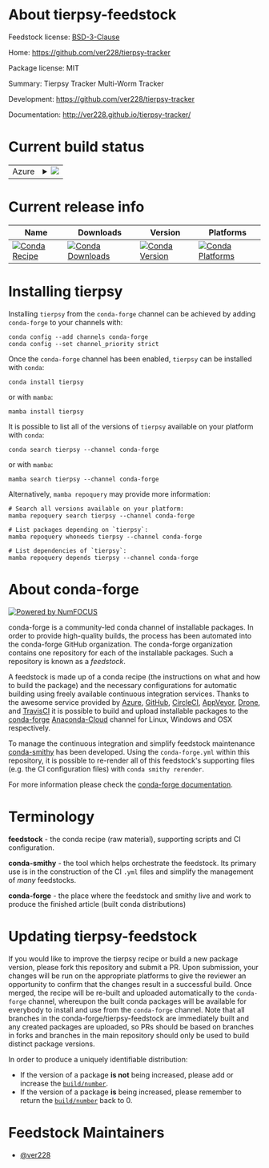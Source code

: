 About tierpsy-feedstock
=======================

Feedstock license: [BSD-3-Clause](https://github.com/conda-forge/tierpsy-feedstock/blob/main/LICENSE.txt)

Home: https://github.com/ver228/tierpsy-tracker

Package license: MIT

Summary: Tierpsy Tracker Multi-Worm Tracker

Development: https://github.com/ver228/tierpsy-tracker

Documentation: http://ver228.github.io/tierpsy-tracker/

Current build status
====================


<table>
    
  <tr>
    <td>Azure</td>
    <td>
      <details>
        <summary>
          <a href="https://dev.azure.com/conda-forge/feedstock-builds/_build/latest?definitionId=4745&branchName=main">
            <img src="https://dev.azure.com/conda-forge/feedstock-builds/_apis/build/status/tierpsy-feedstock?branchName=main">
          </a>
        </summary>
        <table>
          <thead><tr><th>Variant</th><th>Status</th></tr></thead>
          <tbody><tr>
              <td>linux_64</td>
              <td>
                <a href="https://dev.azure.com/conda-forge/feedstock-builds/_build/latest?definitionId=4745&branchName=main">
                  <img src="https://dev.azure.com/conda-forge/feedstock-builds/_apis/build/status/tierpsy-feedstock?branchName=main&jobName=linux&configuration=linux%20linux_64_" alt="variant">
                </a>
              </td>
            </tr><tr>
              <td>osx_64</td>
              <td>
                <a href="https://dev.azure.com/conda-forge/feedstock-builds/_build/latest?definitionId=4745&branchName=main">
                  <img src="https://dev.azure.com/conda-forge/feedstock-builds/_apis/build/status/tierpsy-feedstock?branchName=main&jobName=osx&configuration=osx%20osx_64_" alt="variant">
                </a>
              </td>
            </tr><tr>
              <td>win_64</td>
              <td>
                <a href="https://dev.azure.com/conda-forge/feedstock-builds/_build/latest?definitionId=4745&branchName=main">
                  <img src="https://dev.azure.com/conda-forge/feedstock-builds/_apis/build/status/tierpsy-feedstock?branchName=main&jobName=win&configuration=win%20win_64_" alt="variant">
                </a>
              </td>
            </tr>
          </tbody>
        </table>
      </details>
    </td>
  </tr>
</table>

Current release info
====================

| Name | Downloads | Version | Platforms |
| --- | --- | --- | --- |
| [![Conda Recipe](https://img.shields.io/badge/recipe-tierpsy-green.svg)](https://anaconda.org/conda-forge/tierpsy) | [![Conda Downloads](https://img.shields.io/conda/dn/conda-forge/tierpsy.svg)](https://anaconda.org/conda-forge/tierpsy) | [![Conda Version](https://img.shields.io/conda/vn/conda-forge/tierpsy.svg)](https://anaconda.org/conda-forge/tierpsy) | [![Conda Platforms](https://img.shields.io/conda/pn/conda-forge/tierpsy.svg)](https://anaconda.org/conda-forge/tierpsy) |

Installing tierpsy
==================

Installing `tierpsy` from the `conda-forge` channel can be achieved by adding `conda-forge` to your channels with:

```
conda config --add channels conda-forge
conda config --set channel_priority strict
```

Once the `conda-forge` channel has been enabled, `tierpsy` can be installed with `conda`:

```
conda install tierpsy
```

or with `mamba`:

```
mamba install tierpsy
```

It is possible to list all of the versions of `tierpsy` available on your platform with `conda`:

```
conda search tierpsy --channel conda-forge
```

or with `mamba`:

```
mamba search tierpsy --channel conda-forge
```

Alternatively, `mamba repoquery` may provide more information:

```
# Search all versions available on your platform:
mamba repoquery search tierpsy --channel conda-forge

# List packages depending on `tierpsy`:
mamba repoquery whoneeds tierpsy --channel conda-forge

# List dependencies of `tierpsy`:
mamba repoquery depends tierpsy --channel conda-forge
```


About conda-forge
=================

[![Powered by
NumFOCUS](https://img.shields.io/badge/powered%20by-NumFOCUS-orange.svg?style=flat&colorA=E1523D&colorB=007D8A)](https://numfocus.org)

conda-forge is a community-led conda channel of installable packages.
In order to provide high-quality builds, the process has been automated into the
conda-forge GitHub organization. The conda-forge organization contains one repository
for each of the installable packages. Such a repository is known as a *feedstock*.

A feedstock is made up of a conda recipe (the instructions on what and how to build
the package) and the necessary configurations for automatic building using freely
available continuous integration services. Thanks to the awesome service provided by
[Azure](https://azure.microsoft.com/en-us/services/devops/), [GitHub](https://github.com/),
[CircleCI](https://circleci.com/), [AppVeyor](https://www.appveyor.com/),
[Drone](https://cloud.drone.io/welcome), and [TravisCI](https://travis-ci.com/)
it is possible to build and upload installable packages to the
[conda-forge](https://anaconda.org/conda-forge) [Anaconda-Cloud](https://anaconda.org/)
channel for Linux, Windows and OSX respectively.

To manage the continuous integration and simplify feedstock maintenance
[conda-smithy](https://github.com/conda-forge/conda-smithy) has been developed.
Using the ``conda-forge.yml`` within this repository, it is possible to re-render all of
this feedstock's supporting files (e.g. the CI configuration files) with ``conda smithy rerender``.

For more information please check the [conda-forge documentation](https://conda-forge.org/docs/).

Terminology
===========

**feedstock** - the conda recipe (raw material), supporting scripts and CI configuration.

**conda-smithy** - the tool which helps orchestrate the feedstock.
                   Its primary use is in the construction of the CI ``.yml`` files
                   and simplify the management of *many* feedstocks.

**conda-forge** - the place where the feedstock and smithy live and work to
                  produce the finished article (built conda distributions)


Updating tierpsy-feedstock
==========================

If you would like to improve the tierpsy recipe or build a new
package version, please fork this repository and submit a PR. Upon submission,
your changes will be run on the appropriate platforms to give the reviewer an
opportunity to confirm that the changes result in a successful build. Once
merged, the recipe will be re-built and uploaded automatically to the
`conda-forge` channel, whereupon the built conda packages will be available for
everybody to install and use from the `conda-forge` channel.
Note that all branches in the conda-forge/tierpsy-feedstock are
immediately built and any created packages are uploaded, so PRs should be based
on branches in forks and branches in the main repository should only be used to
build distinct package versions.

In order to produce a uniquely identifiable distribution:
 * If the version of a package **is not** being increased, please add or increase
   the [``build/number``](https://docs.conda.io/projects/conda-build/en/latest/resources/define-metadata.html#build-number-and-string).
 * If the version of a package **is** being increased, please remember to return
   the [``build/number``](https://docs.conda.io/projects/conda-build/en/latest/resources/define-metadata.html#build-number-and-string)
   back to 0.

Feedstock Maintainers
=====================

* [@ver228](https://github.com/ver228/)


